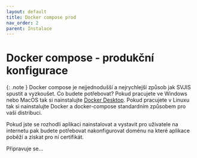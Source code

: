 ```yaml
---
layout: default
title: Docker compose prod
nav_order: 2
parent: Instalace
---
```


# Docker compose - produkční konfigurace

{: .note }
Docker compose je nejjednodušší a nejrychlejší způsob jak SVJIS spustit a vyzkoušet. Co budete potřebovat? Pokud pracujete ve Windows nebo MacOS tak si nainstalujte [Docker Desktop](https://www.docker.com/products/docker-desktop). Pokud pracujete v Linuxu tak si nainstalujte Docker a docker-compose standardním způsobem pro vaší distribuci.

Pokud jste se rozhodli aplikaci nainstalovat a vystavit pro uživatele na internetu pak budete potřebovat nakonfigurovat doménu na které aplikace poběží a získat pro ní certifikát.


Připravuje se...
